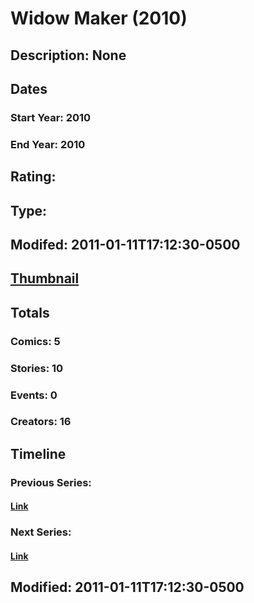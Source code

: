 # Widow Maker (2010)
## Description: None
## Dates
### Start Year: 2010
### End Year: 2010
## Rating: 
## Type: 
## Modifed: 2011-01-11T17:12:30-0500
## [Thumbnail](http://i.annihil.us/u/prod/marvel/i/mg/7/60/4c976319cf69c.jpg)
## Totals
### Comics: 5
### Stories: 10
### Events: 0
### Creators: 16
## Timeline
### Previous Series: 
#### [Link]()
### Next Series: 
#### [Link]()
## Modified: 2011-01-11T17:12:30-0500